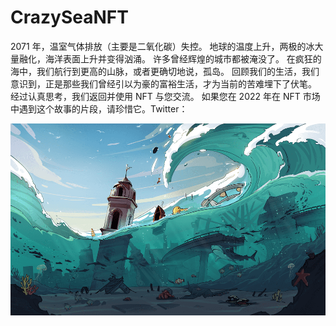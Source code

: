 # CrazySeaNFT

2071 年，温室气体排放（主要是二氧化碳）失控。 地球的温度上升，两极的冰大量融化，海洋表面上升并变得汹涌。 许多曾经辉煌的城市都被淹没了。 在疯狂的海中，我们航行到更高的山脉，或者更确切地说，孤岛。 回顾我们的生活，我们意识到，正是那些我们曾经引以为豪的富裕生活，才为当前的苦难埋下了伏笔。 经过认真思考，我们返回并使用 NFT 与您交流。 如果您在 2022 年在 NFT 市场中遇到这个故事的片段，请珍惜它。Twitter：

![NFT ](unnamed.png)


